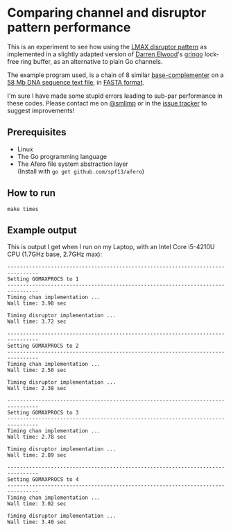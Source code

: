 # Comparing channel and disruptor pattern performance

This is an experiment to see how using the [LMAX disruptor pattern](https://lmax-exchange.github.io/disruptor/)
as implemented in a slightly adapted version of [Darren Elwood](https://github.com/textnode)'s [gringo](https://github.com/textnode/gringo)
lock-free ring buffer, as an alternative to plain Go channels.

The example program used, is a chain of 8 similar [base-complementer](https://en.wikipedia.org/wiki/Complementarity_(molecular_biology)#DNA_and_RNA_base_pair_complementarity)
on a [58 Mb DNA sequence text file](ftp://ftp.ensembl.org/pub/release-67/fasta/homo_sapiens/dna/Homo_sapiens.GRCh37.67.dna_rm.chromosome.Y.fa.gz),
in [FASTA format](https://en.wikipedia.org/wiki/FASTA_format).

I'm sure I have made some stupid errors leading to sub-par performance in these codes. Please contact
me on [@smllmp](http://twitter.com/smllmp) or in the [issue tracker](https://github.com/samuell/experiments/issues)
to suggest improvements!

## Prerequisites

- Linux
- The Go programming language
- The Afero file system abstraction layer<br>
  (Install with `go get github.com/spf13/afero`)

## How to run

```
make times
```

## Example output

This is output I get when I run on my Laptop, with an Intel Core i5-4210U CPU (1.7GHz base, 2.7GHz max):

```
--------------------------------------------------------------------------------
Setting GOMAXPROCS to 1
--------------------------------------------------------------------------------
Timing chan implementation ...
Wall time: 3.98 sec

Timing disruptor implementation ...
Wall time: 3.72 sec

--------------------------------------------------------------------------------
Setting GOMAXPROCS to 2
--------------------------------------------------------------------------------
Timing chan implementation ...
Wall time: 2.50 sec

Timing disruptor implementation ...
Wall time: 2.38 sec

--------------------------------------------------------------------------------
Setting GOMAXPROCS to 3
--------------------------------------------------------------------------------
Timing chan implementation ...
Wall time: 2.78 sec

Timing disruptor implementation ...
Wall time: 2.89 sec

--------------------------------------------------------------------------------
Setting GOMAXPROCS to 4
--------------------------------------------------------------------------------
Timing chan implementation ...
Wall time: 3.02 sec

Timing disruptor implementation ...
Wall time: 3.40 sec
```
